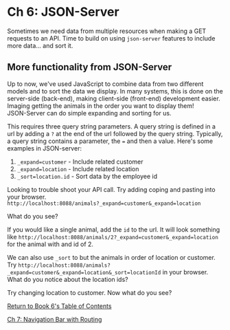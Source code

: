 # Ch 6: JSON-Server

Sometimes we need data from multiple resources when making a GET requests to an API. Time to build on using `json-server` features to include more data... and sort it.

## More functionality from JSON-Server 

Up to now, we've used JavaScript to combine data from two different models and to sort the data we display.  In many systems, this is done on the server-side (back-end), making client-side (front-end) development easier.  Imaging getting the animals in the order you want to display them!    
JSON-Server can do simple expanding and sorting for us.  

This requires three query string parameters.  A query string is defined in a url by adding a `?` at the end of the url followed by the query string. Typically, a query string contains a parameter, the `=` and then a value.  Here's some examples in JSON-server:

1. `_expand=customer` - Include related customer
1. `_expand=location` - Include related location
1. `_sort=location.id` - Sort data by the employee id

Looking to trouble shoot your API call.  Try adding coping and pasting into your browser.  
`http://localhost:8088/animals?_expand=customer&_expand=location`

What do you see?  

If you would like a single animal, add the `id` to the url.  It will look something like `http://localhost:8088/animals/2?_expand=customer&_expand=location` for the animal with and id of 2.

We can also use `_sort` to but the animals in order of location or customer.  Try `http://localhost:8088/animals?_expand=customer&_expand=location&_sort=locationId` in your browser.  What do you notice about the location ids?  

Try changing location to customer.  Now what do you see?


[Return  to Book 6's Table of Contents](../README.md) 

[Ch 7: Navigation Bar with Routing](./REACT_ROUTING.md)

